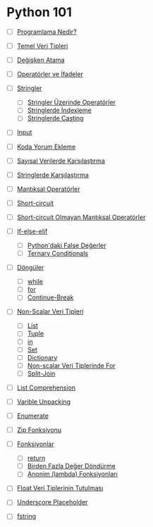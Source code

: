 # Python 101

- [ ] [Programlama Nedir?](programlama-nedir/)
- [ ] [Temel Veri Tipleri](temel-veri-tipleri/)
- [ ] [Değişken Atama](degisken-atama/)
- [ ] [Operatörler ve İfadeler](operator-expression/)
- [ ] [Stringler](stringler/)
  - [ ] [Stringler Üzerinde Operatörler](string-operator/)
  - [ ] [Stringlerde İndexleme](string-indexing/)
  - [ ] [Stringlerde Casting](string-casting/)
- [ ] [Input](input/)
- [ ] [Koda Yorum Ekleme](yorum/)
- [ ] [Sayısal Verilerde Karşılaştırma](numeric-comparison/)
- [ ] [Stringlerde Karşılaştırma](string-comparison/)
- [ ] [Mantıksal Operatörler](logical-operator/)
- [ ] [Short-circuit](short-circuit/)
- [ ] [Short-circuit Olmayan Mantıksal Operatörler](not-short-circuit/)
- [ ] [If-else-elif](if-else-elif/)
  - [ ]  [Python'daki False Değerler](false-values/) 
  - [ ] [Ternary Conditionals](ternary-conditionals/)
- [ ] [Döngüler](loops/)
  - [ ] [while](while/)
  - [ ] [for](for/)
  - [ ] [Continue-Break](continue-break/)
- [ ] [Non-Scalar Veri Tipleri](non-scalar/)
  - [ ] [List](list/)
  - [ ] [Tuple](tuple/)
  - [ ] [in](in/)
  - [ ] [Set](set/)
  - [ ] [Dictionary](dictionary/)
  - [ ] [Non-scalar Veri Tiplerinde For](non-scalar-for/)
  - [ ] [Split-Join](join-split/)
- [ ] [List Comprehension](list-comprehension/)
- [ ] [Varible Unpacking](variable-unpacking/)
- [ ] [Enumerate](enumerate/)
- [ ] [Zip Fonksiyonu](zip/)
- [ ] [Fonksiyonlar](functions/)
  - [ ] [return](return/)
  - [ ] [Birden Fazla Değer Döndürme](multiple-return/)
  - [ ] [Anonim (lambda) Fonksiyonları](lambda-function/)
- [ ] [Float Veri Tiplerinin Tutulması](float/)
- [ ] [Underscore Placeholder](underscore-placeholder/)
- [ ] [fstring](fstring/)

